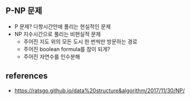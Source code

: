 ## P-NP 문제
- P 문제? 다항시간안에 풀리는 현실적인 문제
- NP 지수시간으로 풀리는 비현실적 문제
  - 주어진 지도 위의 모든 도시 한 번씩만 방문하는 경로
  - 주어진 boolean formula를 참이 되게?
  - 주어진 자연수를 인수분해

## references
- https://ratsgo.github.io/data%20structure&algorithm/2017/11/30/NP/
